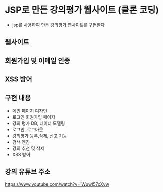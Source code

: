# JSP로 만든 강의평가 웹사이트 (클론 코딩)

- jsp를 사용하여 만든 강의평가 웹사이트를 구현한다 



## 웹사이트





## 회원가입 및 이메일 인증





## XSS 방어





## 구현 내용

- 메인 페이지 디자인
- 로그인 회원가입 페이지
- 강의 평가 DB, 데이터 모델링
- 로그인, 로그아웃
- 강의평가 등록,삭제, 신고 기능
- 검색 엔진
- 강의 추천 및 삭제
- XSS 방어



## 강의 유튜브 주소

https://www.youtube.com/watch?v=1Wuwl57cXvw
